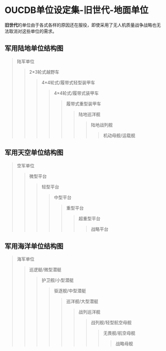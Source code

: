 # OUCDB单位设定集-旧世代-地面单位
**旧世代**的单位由于各式各样的原因还在服役，即使采用了无人机质量战争战略也无法取消对这些单位的需求。

## 军用陆地单位结构图
> 陆军单位
>> 2×3轮式越野车
>>> 4×4轮式/履带式轻型装甲车
>>>> 4×4轮式/履带式装甲车
>>>>> 履带式重型装甲车
>>>>>> 陆地巡洋舰
>>>>>>> 陆地战列舰
>>>>>>>> 机动母舰/运载舰


## 军用天空单位结构图
> 空军单位
>> 微型平台
>>> 轻型平台
>>>> 中型平台
>>>>> 重型平台
>>>>>> 超重型平台
>>>>>>> 战略平台


## 军用海洋单位结构图
> 海军单位
>> 巡逻艇/微型潜艇
>>> 护卫舰/小型潜艇
>>>> 驱逐舰/中型潜艇
>>>>> 巡洋舰/大型潜艇
>>>>>> 战列巡洋舰
>>>>>>> 战列舰/轻型航空母舰
>>>>>>>> 无畏舰/航空母舰
>>>>>>>>> 战略母舰
